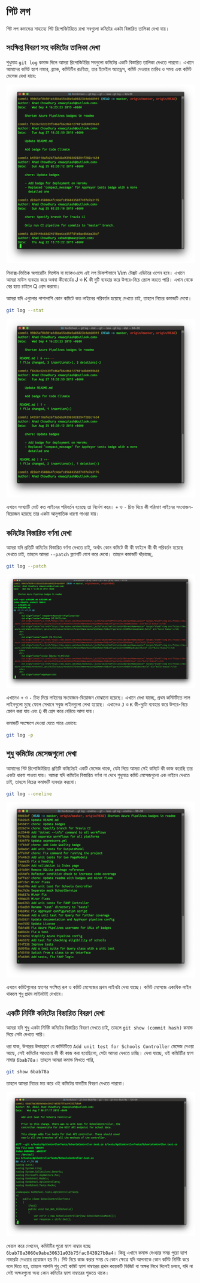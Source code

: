 # গিট লগ

গিট লগ কমান্ডের সাহায্যে গিট রিপোজিটরিতে রাখা সবগুলো কমিটের একটা বিস্তারিত তালিকা দেখা যায়।

## সংক্ষিপ্ত বিবরণ সহ কমিটের তালিকা দেখা

শুধুমাত্র `git log` কমান্ড দিলে আমরা রিপোজিটরির সবগুলো কমিটের একটি বিস্তারিত তালিকা দেখতে পারবো। এখানে আমাদের কমিট হ্যাশ নাম্বার, ব্র্যাঞ্চ, কমিটটির রচয়িতা, তার ইমেইল অ্যাড্রেস, কমিট দেওয়ার তারিখ ও সময় এবং কমিট মেসেজ দেখা যাবে:

![git log](img/git-log-1.png)

লিনাক্স-ভিত্তিক অপারেটিং সিস্টেম বা ম্যাকওএসে এই লগ ডিফল্টভাবে Vim টেক্সট এডিটরে ওপেন হবে। এখানে আমরা মাউস ব্যবহার করে অথবা কীবোর্ডের J ও K কী দুটি ব্যবহার করে উপরে-নিচে স্ক্রোল করতে পারি। এখান থেকে বের হতে চাইলে Q প্রেস করবো।

আমরা যদি এগুলোর পাশাপাশি কোন কমিটে কত লাইনের পরিবর্তন হয়েছে দেখতে চাই, তাহলে নিচের কমান্ডটি দেবো।

```bash
git log --stat
```

![git log --stat](img/git-log-2.png)

এখানে সংখ্যাটি মোট কত লাইনের পরিবর্তন হয়েছে তা নির্দেশ করে। `+` ও `-` চিহ্ন দিয়ে কী পরিমাণ লাইনের সংযোজন-বিয়োজন হয়েছে তার একটা আনুপাতিক ধারণা পাওয়া যায়।

## কমিটের বিস্তারিত বর্ণনা দেখা

আমরা যদি প্রতিটি কমিটের বিস্তারিত বর্ণনা দেখতে চাই, অর্থাৎ কোন কমিটে কী কী ফাইলে কী কী পরিবর্তন হয়েছে দেখতে চাই, তাহলে আমরা `--patch` ফ্ল্যাগটি যোগ করে দেবো। তাহলে কমান্ডটি দাঁড়াচ্ছে,

```bash
git log --patch
```

![git log --patch](img/git-log-3.png)

এখানেও `+` ও `-` চিহ্ন দিয়ে লাইনের সংযোজন-বিয়োজন বোঝানো হয়েছে। এখানে দেখা যাচ্ছে, প্রথম কমিটটিতে লাল লাইনগুলো মুছে ফেলে সেখানে সবুজ লাইনগুলো লেখা হয়েছে। এখানেও `J` ও `K` কী-দুটো ব্যবহার করে উপরে-নিচে স্ক্রোল করা যায় এবং `Q` কী প্রেস করে বেরিয়ে আসা যায়।

কমান্ডটি সংক্ষেপে দেওয়া যেতে পারে এভাবে:

```bash
git log -p
```

## শুধু কমিটের মেসেজগুলো দেখা

আমাদের গিট রিপোজিটরিতে প্রতিটি কমিটেরই একটি মেসেজ থাকে, যেটা দিয়ে আমরা সেই কমিটে কী কাজ করেছি তার একটা ধারণা পাওয়া যায়। আমরা যদি কমিটের বিস্তারিত বর্ণনা না দেখে শুধুমাত্র কমিট মেসেজগুলো এক লাইনে দেখতে চাই, তাহলে নিচের কমান্ডটি ব্যবহার করবো।

```bash
git log --oneline
```

![git log --oneline](img/git-log-4.png)

এখানে কমিটগুলোর হ্যাশের সংক্ষিপ্ত রূপ ও কমিট মেসেজের প্রথম লাইনটা দেখা যাচ্ছে। কমিট মেসেজে একাধিক লাইন থাকলে শুধু প্রথম লাইনটাই দেখাবে।

## একটি নির্দিষ্ট কমিটের বিস্তারিত বিবরণ দেখা

আমরা যদি শুধু একটা নির্দিষ্ট কমিটের বিস্তারিত বিবরণ দেখতে চাই, তাহলে `git show (commit hash)` কমান্ড দিয়ে সেটা দেখতে পারি।

ধরা যাক, উপরের উদাহরণে যে কমিটটিতে `Add unit test for Schools Controller` মেসেজ দেওয়া আছে, সেই কমিটের আওতায় কী কী কাজ করা হয়েছিলো, সেটা আমরা দেখতে চাচ্ছি। দেখা যাচ্ছে, ওই কমিটটির হ্যাশ নাম্বার `6bab78a`। তাহলে আমরা কমান্ড লিখতে পারি,

```bash
git show 6bab78a
```

তাহলে আমরা নিচের মত করে ওই কমিটের যাবতীয বিবরণ দেখতে পারবো।

![git show 6bab78a](img/git-show.png)

খেয়াল করে দেখবেন, কমিটটির পুরো হ্যাশ নাম্বার হচ্ছে `6bab78a3060e9abe30631a03b75fac043927b8a4`। কিন্তু এখানে কমান্ড দেওয়ার সময় পুরো হ্যাশ নাম্বারটা দেওয়ার প্রয়োজন হয় নি। গিট নিয়ে কাজ করার সময় যে কোন ক্ষেত্রে যদি আপনাকে কোন কমিট নির্দিষ্ট করে বলে দিতে হয়, তাহলে আপনি শুধু সেই কমিট হ্যাশ নাম্বারের প্রথম কয়েকটি ডিজিট বা অক্ষর লিখে দিলেই চলবে, যদি না সেই অক্ষরগুলো অন্য কোন কমিটের হ্যাশ নাম্বারের শুরুতে থাকে।
